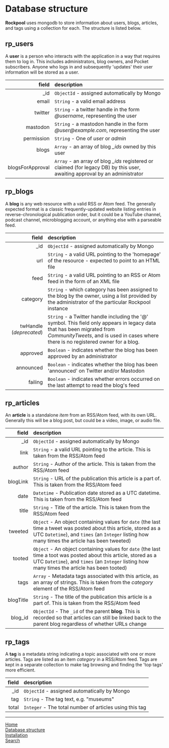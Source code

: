 # Database structure

**Rockpool** uses mongodb to store information about users, blogs, articles, and tags using a collection for each. The structure is listed below.

## rp_users

A **user** is a person who interacts with the application in a way that requires them to log in. This includes administrators, blog owners, and Pocket subscribers. Anyone who logs in and subsequently 'updates' their user information will be stored as a user.

| field | description   |
| ---:  |   :---        |
| _id   | `ObjectId` - assigned automatically by Mongo   |
| email | `String` - a valid email address |
| twitter | `String` - a twitter handle in the form _@username_, representing the user |
| mastodon | `String` - a mastodon handle in the form _@user@example.com_, representing the user |
| permission | `String` - One of _user_ or _admin_ |
| blogs | `Array` - an array of blog _\_ids_ owned by this user |
| blogsForApproval | `Array` - an array of blog _\_ids_ registered or claimed (for legacy DB) by this user, awaiting approval by an administrator |

## rp_blogs

A **blog** is any web resource with a valid RSS or Atom feed. The generally expected format is a classic frequently-updated website listing entries in reverse-chronological publication order, but it could be a YouTube channel, podcast channel, microblogging account, or anything else with a parseable feed.

| field | description   |
| ---:  |   :---        |
| _id   | `ObjectId` - assigned automatically by Mongo   |
| url   | `String` - a valid URL pointing to the 'homepage' of the resource - expected to point to an HTML file |
| feed  | `String` - a valid URL pointing to an RSS or Atom feed in the form of an XML file |
| category | `String` - which category has been assigned to the blog by the owner, using a list provided by the administrator of the particular Rockpool instance |
| twHandle (_deprecated_) | `String` - a Twitter handle including the '@' symbol. This field only appears in legacy data that has been migrated from _CommunityTweets_, and is used in cases where there is no registered owner for a blog. |
| approved | `Boolean` - indicates whether the blog has been approved by an administrator |
| announced | `Boolean` - indicates whether the blog has been 'announced' on Twitter and/or Mastodon |
| failing | `Boolean` - indicates whether errors occurred on the last attempt to read the blog's feed |

## rp_articles

An **article** is a standalone _item_ from an RSS/Atom feed, with its own URL. Generally this will be a blog post, but could be a video, image, or audio file.

| field | description   |
| ---:  |   :---        |
| _id   | `ObjectId` - assigned automatically by Mongo   |
| link  | `String` - a valid URL pointing to the article. This is taken from the RSS/Atom feed |
| author  | `String` -  Author of the article. This is taken from the RSS/Atom feed |
| blogLink  | `String` - URL of the publication this article is a part of. This is taken from the RSS/Atom feed |
| date  | `Datetime` - Publication date stored as a UTC datetime. This is taken from the RSS/Atom feed |
| title  | `String` - Title of the article. This is taken from the RSS/Atom feed |
| tweeted  | `Object` - An object containing values for `date` (the last time a tweet was posted about this article, stored as a UTC `Datetime`), and `times` (an `Integer` listing how many times the article has been tweeted) |
| tooted | `Object` - An object containing values for `date` (the last time a toot was posted about this article, stored as a UTC `Datetime`), and `times` (an `Integer` listing how many times the article has been tooted) |
| tags  | `Array` - Metadata tags associated with this article, as an array of strings. This is taken from the _category_ element of the RSS/Atom feed |
| blogTitle  | `String` - The title of the publication this article is a part of. This is taken from the RSS/Atom feed |
| blog_id  | `ObjectId` - The `_id` of the parent **blog**. This is recorded so that articles can still be linked back to the parent blog regardless of whether URLs change |

## rp_tags

A **tag** is a metadata string indicating a topic associated with one or more articles. Tags are listed as an item _category_ in a RSS/Atom feed. Tags are kept in a separate collection to make tag browsing and finding the 'top tags' more efficient.

| field | description   |
| ---:  |   :---        |
| _id   | `ObjectId` - assigned automatically by Mongo   |
| tag  | `String` - The tag text, e.g. "museums" |
| total  | `Integer` - The total number of articles using this tag |

---
[Home](/)  
[Database structure](database.md)  
[Installation](installation.md)  
[Search](search.md)  
